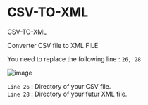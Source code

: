 # CSV-TO-XML
CSV-TO-XML


Converter CSV file to XML FILE

You need to replace the following line :  `26, 28`

![image](https://user-images.githubusercontent.com/102509252/211849520-7aacc75c-15fd-42c3-9ea3-39362faa7d35.png)

`Line 26` : Directory of your CSV file.  
`Line 28` : Directory of your futur XML file.
